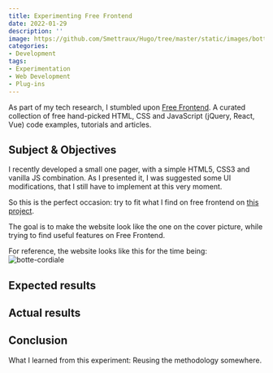 ```yaml
---
title: Experimenting Free Frontend
date: 2022-01-29
description: ''
image: https://github.com/Smettraux/Hugo/tree/master/static/images/botte-cordiale-v2-front.png
categories:
- Development
tags:
- Experimentation
- Web Development
- Plug-ins
---
```


As part of my tech research, I stumbled upon [Free Frontend](https://freefrontend.com). A curated collection of free hand-picked HTML, CSS and JavaScript (jQuery, React, Vue) code examples, tutorials and articles.

## Subject & Objectives
I recently developed a small one pager, with a simple HTML5, CSS3 and vanilla JS combination. As I presented it, I was suggested some UI modifications, that I still have to implement at this very moment.

So this is the perfect occasion: try to fit what I find on free frontend on [this project](https://botte-cordiale.surge.sh).

The goal is to make the website look like the one on the cover picture, while trying to find useful features on Free Frontend.

For reference, the website looks like this for the time being:
![botte-cordiale](https://github.com/Smettraux/Hugo/tree/master/static/images/botte-cordiale-v1-front.png)
## Expected results

## Actual results

## Conclusion
 What I learned from this experiment:
 Reusing the methodology somewhere.